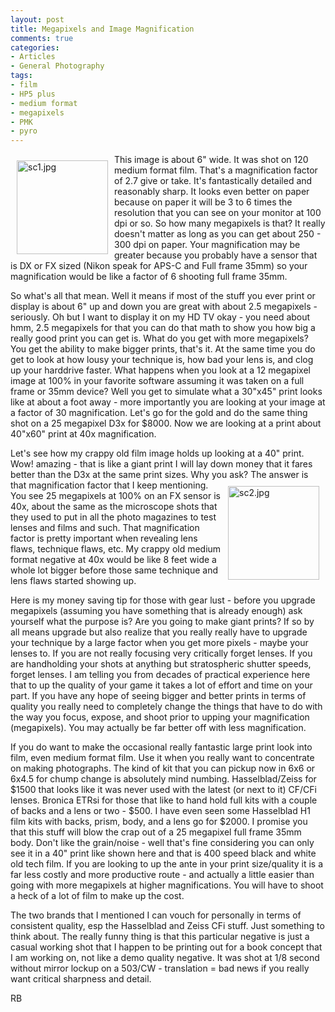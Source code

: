 ```yaml
---
layout: post
title: Megapixels and Image Magnification
comments: true
categories:
- Articles
- General Photography
tags:
- film
- HP5 plus
- medium format
- megapixels
- PMK
- pyro
---
```

<a rel="lightbox" href="/wp-content/uploads/2009/10/sc1.jpg"><img title="sc1.jpg" src="/wp-content/uploads/2009/10/.thumbs/.sc1.jpg" border="0" alt="sc1.jpg" hspace="10" vspace="10" width="146" height="150" align="left" /></a>This image is about 6" wide. It was shot on 120 medium format film. That's a magnification factor of 2.7 give or take. It's fantastically detailed and reasonably sharp. It looks even better on paper because on paper it will be 3 to 6 times the resolution that you can see on your monitor at 100 dpi or so. So how many megapixels is that? It really doesn't matter as long as you can get about 250 - 300 dpi on paper. Your magnification may be greater because you probably have a sensor that is DX or FX sized (Nikon speak for APS-C and Full frame 35mm) so your magnification would be like a factor of 6 shooting full frame 35mm.

So what's all that mean. Well it means if most of the stuff you ever print or display is about 6" up and down you are great with about 2.5 megapixels - seriously. Oh but I want to display it on my HD TV okay - you need about hmm, 2.5 megapixels for that you can do that math to show you how big a really good print you can get is. What do you get with more megapixels? You get the ability to make bigger prints, that's it. At the same time you do get to look at how lousy your technique is, how bad your lens is, and clog up your harddrive faster. What happens when you look at a 12 megapixel image at 100% in your favorite software assuming it was taken on a full frame or 35mm device? Well you get to simulate what a 30"x45" print looks like at about a foot away - more importantly you are looking at your image at a factor of 30 magnification. Let's go for the gold and do the same thing shot on a 25 megapixel D3x for $8000. Now we are looking at a print about 40"x60" print at 40x magnification.

Let's see how my crappy old film image holds up looking at a 40" print. Wow! amazing - that is like a giant print I will lay down money that it fares better than the D3x at the same print sizes. Why you ask? The answer is that magnification factor that I keep mentioning. <a rel="lightbox" href="/wp-content/uploads/2009/10/sc2.jpg"><img title="sc2.jpg" src="/wp-content/uploads/2009/10/.thumbs/.sc2.jpg" border="0" alt="sc2.jpg" hspace="10" vspace="10" width="146" height="150" align="right" /></a>You see 25 megapixels at 100% on an FX sensor is 40x, about the same as the microscope shots that they used to put in all the photo magazines to test lenses and films and such. That magnification factor is pretty important when revealing lens flaws, technique flaws, etc. My crappy old medium format negative at 40x would be like 8 feet wide a whole lot bigger before those same technique and lens flaws started showing up.

Here is my money saving tip for those with gear lust - before you upgrade megapixels (assuming you have something that is already enough) ask yourself what the purpose is? Are you going to make giant prints? If so by all means upgrade but also realize that you really really have to upgrade your technique by a large factor when you get more pixels - maybe your lenses to. If you are not really focusing very critically forget lenses. If you are handholding your shots at anything but stratospheric shutter speeds, forget lenses. I am telling you from decades of practical experience here that to up the quality of your game it takes a lot of effort and time on your part. If you have any hope of seeing bigger and better prints in terms of quality you really need to completely change the things that have to do with the way you focus, expose, and shoot prior to upping your magnification (megapixels). You may actually be far better off with less magnification.

If you do want to make the occasional really fantastic large print look into film, even medium format film. Use it when you really want to concentrate on making photographs. The kind of kit that you can pickup now in 6x6 or 6x4.5 for chump change is absolutely mind numbing. Hasselblad/Zeiss for $1500 that looks like it was never used with the latest (or next to it) CF/CFi lenses. Bronica ETRsi for those that like to hand hold full kits with a couple of backs and a lens or two - $500. I have even seen some Hasselblad H1 film kits with backs, prism, body, and a lens go for $2000. I promise you that this stuff will blow the crap out of a 25 megapixel full frame 35mm body. Don't like the grain/noise - well that's fine considering you can only see it in a 40" print like shown here and that is 400 speed black and white old tech film. If you are looking to up the ante in your print size/quality it is a far less costly and more productive route - and actually a little easier than going with more megapixels at higher magnifications. You will have to shoot a heck of a lot of film to make up the cost.

The two brands that I mentioned I can vouch for personally in terms of consistent quality, esp the Hasselblad and Zeiss CFi stuff. Just something to think about. The really funny thing is that this particular negative is just a casual working shot that I happen to be printing out for a book concept that I am working on, not like a demo quality negative. It was shot at 1/8 second without mirror lockup on a 503/CW - translation = bad news if you really want critical sharpness and detail.

RB